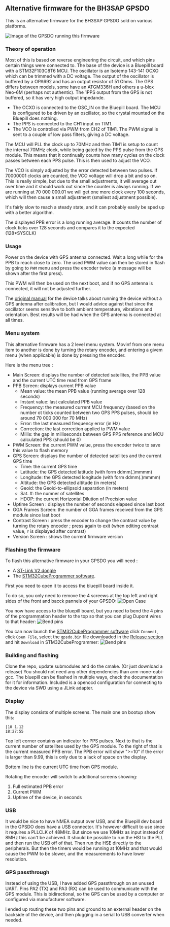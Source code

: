 ## Alternative firmware for the BH3SAP GPSDO

This is an alternative firmware for the BH3SAP GPSDO sold on various platforms.

![Image of the GPSDO running this firmware](https://github.com/fredzo/gpsdo-fw/blob/main/doc/gpsdo.jpg?raw=true)

### Theory of operation

Most of this is based on reverse engineering the circuit, and which pins certain things were connected to. The base of the device is a Bluepill board with a STM32F103C8T6 MCU. The oscillator is an Isotemp 143-141 OCXO which can be trimmed with a DC voltage. The output of the oscillator is buffered by a OPA692 and has an output resistor of 51 Ohms. The GPS differs between models, some have an ATGM336H and others a u-blox Neo-6M (perhaps not authentic). The 1PPS output from the GPS is not buffered, so it has very high output impedande.

* The OCXO is connected to the OSC_IN on the Bluepill board. The MCU is configured to be driven by an oscillator, so the crystal mounted on the Bluepill does nothing.
* The PPS is connected to the CH1 input on TIM1.
* The VCO is controlled via PWM from CH2 of TIM1. The PWM signal is sent to a couple of low pass filters, giving a DC voltage.

The MCU will PLL the clock up to 70MHz and then TIM1 is setup to count the internal 70MHz clock, while being gated by the PPS pulse from the GPS module. This means that it continually counts how many cycles on the clock passes between each PPS pulse. This is then used to adjust the VCO.

The VCO is simply adjusted by the error detected between two pulses. If 70000001 clocks are counted, the VCO voltage will drop a bit and so on. This is really simple, but due to the small adjustments, it will average out over time and it should work out since the counter is always running. If we are running at 70 000 000.01 we will get one more clock every 100 seconds, which will then cause a small adjustment (smallest adjustment possible).

It's fairly slow to reach a steady state, and it can probably easily be sped up with a better algorithm.

The displayed PPB error is a long running average. It counts the number of clock ticks over 128 seconds and compares it to the expected (128*SYSCLK)

### Usage

Power on the device with GPS antenna connected. Wait a long while for the PPB to reach close to zero. The used PWM value can then be stored in flash by going to `PWM` menu and press the encoder twice (a message will be shown after the first press).

This PWM will then be used on the next boot, and if no GPS antenna is connected, it will not be adjusted further.

The [original manual](https://raw.githubusercontent.com/fredzo/gpsdo-fw/b1f1766ef8beb795172a6fa325e783569361913e/doc/gpsdo-documentation.pdf) for the device talks about running the device without a GPS antenna after calibration, but I would advice against that since the oscillator seems sensitive to both ambient temperature, vibrations and orientation. Best results will be had when the GPS antenna is connected at all times.

### Menu system

This alternative firmware has a 2 level menu system. Movinf from one menu item to another is done by turning the rotary encoder, and entering a givem menu (when applicable) is done by pressing the encoder.

Here is the menu tree :
- Main Screen: displays the number of detected satellites, the PPB value and the current UTC time read from GPS frame
- PPB Screen: displays current PPB value
  - Mean value: the mean PPB value (running average over 128 seconds)
  - Instant value: last calculated PPB value
  - Frequency: the measured current MCU frequency (based on the number ot ticks counted between two GPS PPS pulses, should be around 70 000 000 for 70 MHz)
  - Error: the last measured frequency error (in Hz)
  - Correction: the last correction applied to PWM value
  - Millis: the gap in milliseconds between GPS PPS reference and MCU calculated PPS (should be 0)
- PWM Screen: the current PWM value, press the encoder twice to save this value to flash memory
- GPS Screen: displays the number of detected satellites and the current GPS time
  - Time: the current GPS time
  - Latitude: the GPS detected latitude (with form ddmm(.)mmmm)
  - Longitude: the GPS detected longitude (with form ddmm(.)mmmm)
  - Altitude: the GPS detected altitude (in meters)
  - Geoid: the Geoid-to-ellipsoid separation (in meters)
  - Sat. #: the numner of satellites
  - HDOP: the current Horizontal Dilution of Precision value
- Uptime Screen : displays the number of seconds elapsed since last boot
- GGA Frames Screen: the number of GGA frames received from the GPS module since last boot
- Contrast Screen : press the encoder to change the contrast value by turning the rotary encoder ; press again to exit (when editing contrast value, `?` is displayed after contrast)
- Version Screen : shows the current firmware version

### Flashing the firmware

To flash this alternative firmware in your GPSDO you will need :
- A [ST-Link V2 dongle](https://github.com/fredzo/gpsdo-fw/blob/main/doc/st-link-v2.png?raw=true)
- The [STM32CubeProgrammer software](https://www.st.com/en/development-tools/stm32cubeprog.html).

First you need to open it to access the bluepill board inside it.

To do so, you only need to remove the 4 screews at the top left and right sides of the front and bacck pannels of your GPSDO:
![Open Case](https://github.com/fredzo/gpsdo-fw/blob/main/doc/open-case.jpg?raw=true)

You now have access to the bluepill board, but you need to bend the 4 pins of the programmation header to the top so that you can plug Dupont wires to that header:
![Bend pins](https://github.com/fredzo/gpsdo-fw/blob/main/doc/st-link-connection.jpg?raw=true)

You can now launch the [STM32CubeProgrammer software](https://www.st.com/en/development-tools/stm32cubeprog.html) click `Connect`, click `Open File`, select the `gpsdo.bin` file downloaded in the [Release section](https://github.com/fredzo/gpsdo-fw/releases) and hit `Download` in STM32CubeProgrammer:
![Bend pins](https://github.com/fredzo/gpsdo-fw/blob/main/doc/stm32-cube-programmer.png?raw=true)


### Building and flashing

Clone the repo, update submodules and do the cmake. (Or just download a release) You should not need any other dependencies than arm-none-eabi-gcc. The bluepill can be flashed in multiple ways, check the documentation for it for information. Included is a openocd configuration for connecting to the device via SWD using a JLink adapter.

### Display

The display consists of multiple screens. The main one on bootup show this:

```
|10 1.12
18:27:55
```

Top left corner contains an indicator for PPS pulses. Next to that is the current number of satellites used by the GPS module. To the right of that is the current measured PPB error. The PPB error will show ">=10" if the error is larger than 9.99, this is only due to a lack of space on the display.

Bottom line is the current UTC time from GPS module.

Rotating the encoder will switch to additional screens showing:

1) Full estimated PPB error
2) Current PWM 
3) Uptime of the device, in seconds

### USB

It would be nice to have NMEA output over USB, and the Bluepill dev board in the GPSDO does have a USB connector. It's however difficult to use since it requires a PLLCLK of 48MHz. But since we use 10MHz as input instead of 8MHz this can't be achieved. It should be possible to run the HSI to the PLL and then run the USB off of that. Then run the HSE directly to the peripherals. But then the timers would be running at 10MHz and that would cause the PWM to be slower, and the measurements to have lower resolution.

### GPS passthrough

Instead of using the USB, I have added GPS passthrough on an unused UART. Pins PA2 (TX) and PA3 (RX) can be used to communicate with the GPS module. This is bidirectional, so the GPS can be used by a computer or configured via manufacturer software.

I ended up routing these two pins and ground to an external header on the backside of the device, and then plugging in a serial to USB converter when needed.

